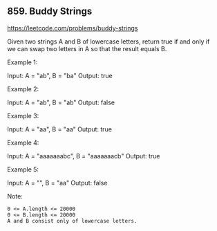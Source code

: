 ## 859. Buddy Strings

https://leetcode.com/problems/buddy-strings

Given two strings A and B of lowercase letters, return true if and only if we can swap two letters in A so that the result equals B.

Example 1:

Input: A = "ab", B = "ba"
Output: true

Example 2:

Input: A = "ab", B = "ab"
Output: false

Example 3:

Input: A = "aa", B = "aa"
Output: true

Example 4:

Input: A = "aaaaaaabc", B = "aaaaaaacb"
Output: true

Example 5:

Input: A = "", B = "aa"
Output: false

Note:

    0 <= A.length <= 20000
    0 <= B.length <= 20000
    A and B consist only of lowercase letters.
